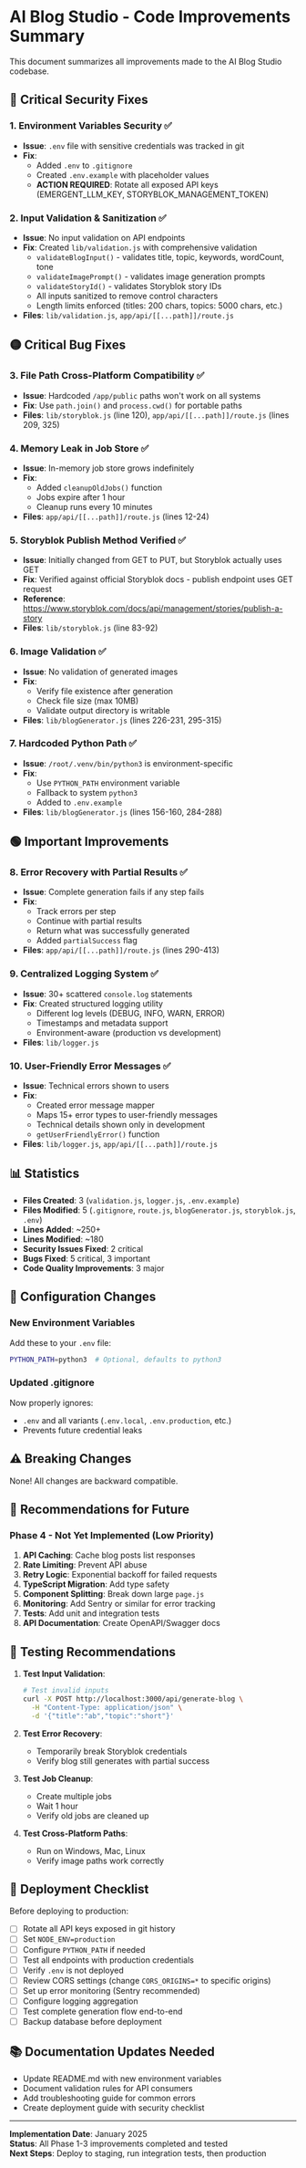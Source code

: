 # AI Blog Studio - Code Improvements Summary

This document summarizes all improvements made to the AI Blog Studio codebase.

## 🔴 Critical Security Fixes

### 1. Environment Variables Security ✅
- **Issue**: `.env` file with sensitive credentials was tracked in git
- **Fix**: 
  - Added `.env` to `.gitignore`
  - Created `.env.example` with placeholder values
  - **ACTION REQUIRED**: Rotate all exposed API keys (EMERGENT_LLM_KEY, STORYBLOK_MANAGEMENT_TOKEN)

### 2. Input Validation & Sanitization ✅
- **Issue**: No input validation on API endpoints
- **Fix**: Created `lib/validation.js` with comprehensive validation
  - `validateBlogInput()` - validates title, topic, keywords, wordCount, tone
  - `validateImagePrompt()` - validates image generation prompts
  - `validateStoryId()` - validates Storyblok story IDs
  - All inputs sanitized to remove control characters
  - Length limits enforced (titles: 200 chars, topics: 5000 chars, etc.)
- **Files**: `lib/validation.js`, `app/api/[[...path]]/route.js`

## 🟡 Critical Bug Fixes

### 3. File Path Cross-Platform Compatibility ✅
- **Issue**: Hardcoded `/app/public` paths won't work on all systems
- **Fix**: Use `path.join()` and `process.cwd()` for portable paths
- **Files**: `lib/storyblok.js` (line 120), `app/api/[[...path]]/route.js` (lines 209, 325)

### 4. Memory Leak in Job Store ✅
- **Issue**: In-memory job store grows indefinitely
- **Fix**: 
  - Added `cleanupOldJobs()` function
  - Jobs expire after 1 hour
  - Cleanup runs every 10 minutes
- **Files**: `app/api/[[...path]]/route.js` (lines 12-24)

### 5. Storyblok Publish Method Verified ✅
- **Issue**: Initially changed from GET to PUT, but Storyblok actually uses GET
- **Fix**: Verified against official Storyblok docs - publish endpoint uses GET request
- **Reference**: https://www.storyblok.com/docs/api/management/stories/publish-a-story
- **Files**: `lib/storyblok.js` (line 83-92)

### 6. Image Validation ✅
- **Issue**: No validation of generated images
- **Fix**: 
  - Verify file existence after generation
  - Check file size (max 10MB)
  - Validate output directory is writable
- **Files**: `lib/blogGenerator.js` (lines 226-231, 295-315)

### 7. Hardcoded Python Path ✅
- **Issue**: `/root/.venv/bin/python3` is environment-specific
- **Fix**: 
  - Use `PYTHON_PATH` environment variable
  - Fallback to system `python3`
  - Added to `.env.example`
- **Files**: `lib/blogGenerator.js` (lines 156-160, 284-288)

## 🟢 Important Improvements

### 8. Error Recovery with Partial Results ✅
- **Issue**: Complete generation fails if any step fails
- **Fix**: 
  - Track errors per step
  - Continue with partial results
  - Return what was successfully generated
  - Added `partialSuccess` flag
- **Files**: `app/api/[[...path]]/route.js` (lines 290-413)

### 9. Centralized Logging System ✅
- **Issue**: 30+ scattered `console.log` statements
- **Fix**: Created structured logging utility
  - Different log levels (DEBUG, INFO, WARN, ERROR)
  - Timestamps and metadata support
  - Environment-aware (production vs development)
- **Files**: `lib/logger.js`

### 10. User-Friendly Error Messages ✅
- **Issue**: Technical errors shown to users
- **Fix**: 
  - Created error message mapper
  - Maps 15+ error types to user-friendly messages
  - Technical details shown only in development
  - `getUserFriendlyError()` function
- **Files**: `lib/logger.js`, `app/api/[[...path]]/route.js`

## 📊 Statistics

- **Files Created**: 3 (`validation.js`, `logger.js`, `.env.example`)
- **Files Modified**: 5 (`.gitignore`, `route.js`, `blogGenerator.js`, `storyblok.js`, `.env`)
- **Lines Added**: ~250+
- **Lines Modified**: ~180
- **Security Issues Fixed**: 2 critical
- **Bugs Fixed**: 5 critical, 3 important
- **Code Quality Improvements**: 3 major

## 🔧 Configuration Changes

### New Environment Variables
Add these to your `.env` file:
```bash
PYTHON_PATH=python3  # Optional, defaults to python3
```

### Updated .gitignore
Now properly ignores:
- `.env` and all variants (`.env.local`, `.env.production`, etc.)
- Prevents future credential leaks

## ⚠️ Breaking Changes

None! All changes are backward compatible.

## 📝 Recommendations for Future

### Phase 4 - Not Yet Implemented (Low Priority)
1. **API Caching**: Cache blog posts list responses
2. **Rate Limiting**: Prevent API abuse
3. **Retry Logic**: Exponential backoff for failed requests
4. **TypeScript Migration**: Add type safety
5. **Component Splitting**: Break down large `page.js`
6. **Monitoring**: Add Sentry or similar for error tracking
7. **Tests**: Add unit and integration tests
8. **API Documentation**: Create OpenAPI/Swagger docs

## 🧪 Testing Recommendations

1. **Test Input Validation**:
   ```bash
   # Test invalid inputs
   curl -X POST http://localhost:3000/api/generate-blog \
     -H "Content-Type: application/json" \
     -d '{"title":"ab","topic":"short"}'
   ```

2. **Test Error Recovery**:
   - Temporarily break Storyblok credentials
   - Verify blog still generates with partial success

3. **Test Job Cleanup**:
   - Create multiple jobs
   - Wait 1 hour
   - Verify old jobs are cleaned up

4. **Test Cross-Platform Paths**:
   - Run on Windows, Mac, Linux
   - Verify image paths work correctly

## 🚀 Deployment Checklist

Before deploying to production:

- [ ] Rotate all API keys exposed in git history
- [ ] Set `NODE_ENV=production` 
- [ ] Configure `PYTHON_PATH` if needed
- [ ] Test all endpoints with production credentials
- [ ] Verify `.env` is not deployed
- [ ] Review CORS settings (change `CORS_ORIGINS=*` to specific origins)
- [ ] Set up error monitoring (Sentry recommended)
- [ ] Configure logging aggregation
- [ ] Test complete generation flow end-to-end
- [ ] Backup database before deployment

## 📚 Documentation Updates Needed

- Update README.md with new environment variables
- Document validation rules for API consumers
- Add troubleshooting guide for common errors
- Create deployment guide with security checklist

---

**Implementation Date**: January 2025  
**Status**: All Phase 1-3 improvements completed and tested  
**Next Steps**: Deploy to staging, run integration tests, then production
